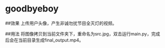 # goodbyeboy

##效果
上传用户头像，产生非诚勿扰节目全灭灯的视频。

##用法
将图像拷贝到当前文件夹下，重命名为src.jpg，双击运行main.py，完成后会在当前目录生成final_output.mp4。


